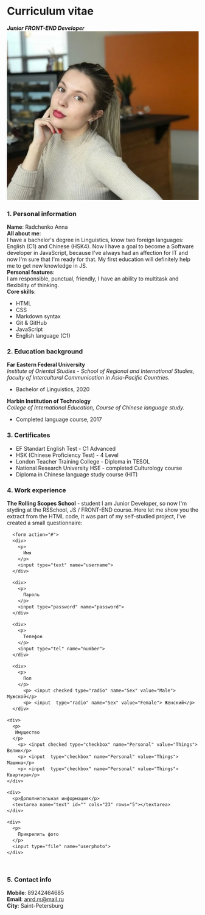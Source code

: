 # Curriculum vitae
***Junior FRONT-END Developer***<br/>
![my photo](cvphoto.jpg)<br/>
### 1. Personal information <br/>
**Name**: Radchenko Anna <br/>
**All about me**: <br/>
I have a bachelor's degree in Linguistics, know two foreign languages: English (C1) and Chinese (HSK4). Now I have a goal to become a Software developer in JavaScript, because I've always had an affection for IT and now I'm sure that I'm ready for that. My first education will definitely help me to get new knowledge in JS. <br/>
**Personal features**: <br/>
I am responsible, punctual, friendly, I have an ability to multitask and flexibility of thinking.<br/>
**Core skills**:
* HTML 
* CSS
* Markdown syntax
* Git & GitHub
* JavaScript
* English language (C1) <br/>

### 2. Education background <br/>
**Far Eastern Federal University** <br/>
  *Institute of Oriental Studies - School of Regional and International Studies, faculty of Intercultural Communication in Asia-Pacific Countries.* <br/>
* Bachelor of Linguistics, 2020 <br/>

**Harbin Institution of Technology** <br/>
 *College of International Education, Course of Chinese language study.* <br/>
* Completed language course, 2017 <br/>

### 3. Certificates <br/>
* EF Standart English Test - C1 Advanced
* HSK (Chinese Proficiency Test) - 4 Level
* London Teacher Training College - Diploma in TESOL
* National Research University HSE - completed Culturology course
* Diploma in Chinese language study course (HIT) <br/>

### 4. Work experience <br/>
**The Rolling Scopes School** - student
I am Junior Developer, so now I'm styding at the RSSchool, JS / FRONT-END course.
Here let me show you the extract from the HTML code, it was part of my self-studied project, I've created a small questionnaire: <br/>

```
  <form action="#">
  <div>
    <p>
      Имя
    </p>
    <input type="text" name="username">
  </div>
```
```
  <div>
    <p>
      Пароль
    </p>
    <input type="password" name="password">
  </div>
```
```
  <div>
    <p>
      Телефон
    </p>
    <input type="tel" name="number">
  </div>
```
```
  <div>
    <p>
      Пол
    </p>
      <p> <input checked type="radio" name="Sex" value="Male"> Мужской</p>
      <p> <input  type="radio" name="Sex" value="Female"> Женский</p>
  </div>
  ```
  ```
  <div>
    <p>
     Имущество
    </p>
      <p> <input checked type="checkbox" name="Personal" value="Things"> Велик</p>
      <p> <input  type="checkbox" name="Personal" value="Things"> Машина</p>
      <p> <input  type="checkbox" name="Personal" value="Things"> Квартира</p>
  </div>
  ```

```
<div>
  <p>Дополнительная информация</p>
  <textarea name="text" id="" cols="23" rows="5"></textarea>
</div>
```
```
<div>
  <p>
    Прикрепить фото
  </p>
  <input type="file" name="userphoto">
</div> 
``` 
<br/>

### 5. Contact info <br/>
**Mobile**: 89242464685 <br/>
**Email**: anrd.rs@mail.ru<br/>
**City**: Saint-Petersburg<br/>

